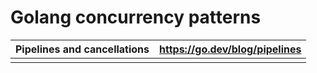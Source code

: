 # Golang concurrency patterns

| Pipelines and cancellations | https://go.dev/blog/pipelines |
| --------------------------- | ----------------------------- |
|                             |                               |
